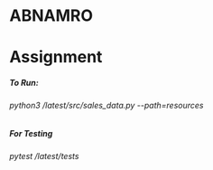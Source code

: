 # ABNAMRO
# Assignment

##### To Run:
###### python3 /latest/src/sales_data.py --path=resources

##### For Testing
###### pytest /latest/tests
